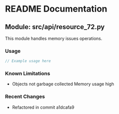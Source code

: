 # README Documentation

## Module: src/api/resource_72.py

This module handles memory issues operations.

### Usage

```javascript
// Example usage here
```

### Known Limitations

- Objects not garbage collected Memory usage high

### Recent Changes

- Refactored in commit a1dcafa9
